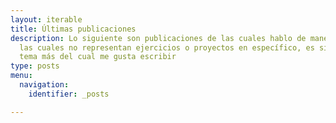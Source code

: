 ```yaml
---
layout: iterable
title: Últimas publicaciones
description: Lo siguiente son publicaciones de las cuales hablo de manera general,
  las cuales no representan ejercicios o proyectos en específico, es simplemente un
  tema más del cual me gusta escribir
type: posts
menu:
  navigation:
    identifier: _posts

---
```

